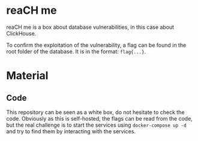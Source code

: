 # reaCH me
reaCH me is a box about database vulnerabilities, in this case about ClickHouse.

To confirm the exploitation of the vulnerability, a flag can be found in the root folder of the database. It is in the format: `flag{...}`.

# Material
## Code
This repository can be seen as a white box, do not hesitate to check the code.
Obviously as this is self-hosted, the flags can be read from the code, but the real challenge is to start the services using `docker-compose up -d` and try to find them by interacting with the services.
